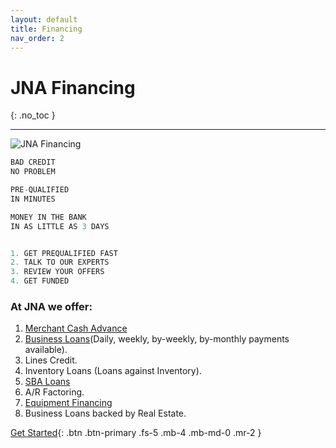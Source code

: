 ```yaml
---
layout: default
title: Financing
nav_order: 2
---
```


# JNA Financing
{: .no_toc }

 
---

![JNA Financing ](https://www.jnadealerprogram.com/images/financing2.jpg "JNA Financing")


```js
BAD CREDIT
NO PROBLEM

PRE-QUALIFIED
IN MINUTES

MONEY IN THE BANK
IN AS LITTLE AS 3 DAYS

```

```js

1. GET PREQUALIFIED FAST
2. TALK TO OUR EXPERTS
3. REVIEW YOUR OFFERS
4. GET FUNDED

```

### At JNA we offer:

1. [Merchant Cash Advance](https://www.jnadealerprogram.com/blog/starting-a-business-and-establishing-a-merchant-account/)
2. [Business Loans](https://www.jnadealerprogram.com/blog/business-loan-financial-an-legal-documents-required-by-most-lenders/)(Daily, weekly, by-weekly, by-monthly payments available).
3. Lines Credit.
4. Inventory Loans (Loans against Inventory).
5. [SBA Loans](https://www.jnadealerprogram.com/blog/sba-loans-for-small-business/)
6. A/R Factoring.
7. [Equipment Financing](https://www.jnadealerprogram.com/blog/equipment-financing-guide/)
8. Business Loans backed by Real Estate.

[Get Started](https://www.jnadealerprogram.com/jna-financing.php){: .btn .btn-primary .fs-5 .mb-4 .mb-md-0 .mr-2 } 

